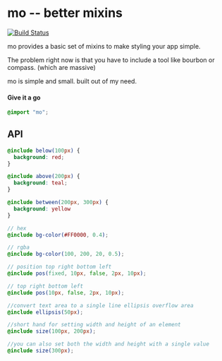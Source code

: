 mo -- better mixins
===============

[![Build Status](https://travis-ci.org/samccone/mo.png)](https://travis-ci.org/samccone/mo)

mo provides a basic set of mixins to make styling your app simple.

The problem right now is that you have to include a tool like bourbon or compass. (which are massive)

mo is simple and small. built out of my need.


#### Give it a go
```scss
@import "mo";
```


API
-----------


```scss
@include below(100px) {
  background: red;
}

@include above(200px) {
  background: teal;
}

@include between(200px, 300px) {
  background: yellow
}

// hex
@include bg-color(#FF0000, 0.4);

// rgba
@include bg-color(100, 200, 20, 0.5);

// position top right bottom left
@include pos(fixed, 10px, false, 2px, 10px);

// top right bottom left
@include pos(10px, false, 2px, 10px);

//convert text area to a single line ellipsis overflow area
@include ellipsis(50px);

//short hand for setting width and height of an element
@include size(100px, 200px);

//you can also set both the width and height with a single value
@include size(300px);
```

